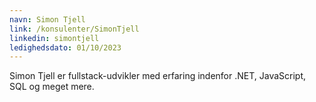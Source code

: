 ```yaml
---
navn: Simon Tjell
link: /konsulenter/SimonTjell
linkedin: simontjell
ledighedsdato: 01/10/2023
---
```


Simon Tjell er fullstack-udvikler med erfaring indenfor .NET, JavaScript, SQL og meget mere.
